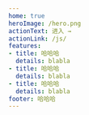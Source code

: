 ```yaml
---
home: true
heroImage: /hero.png
actionText: 进入 →
actionLink: /js/
features:
- title: 哈哈哈
  details: blabla
- title: 哈哈哈
  details: blabla
- title: 哈哈哈
  details: blabla
footer: 哈哈哈
---
```

